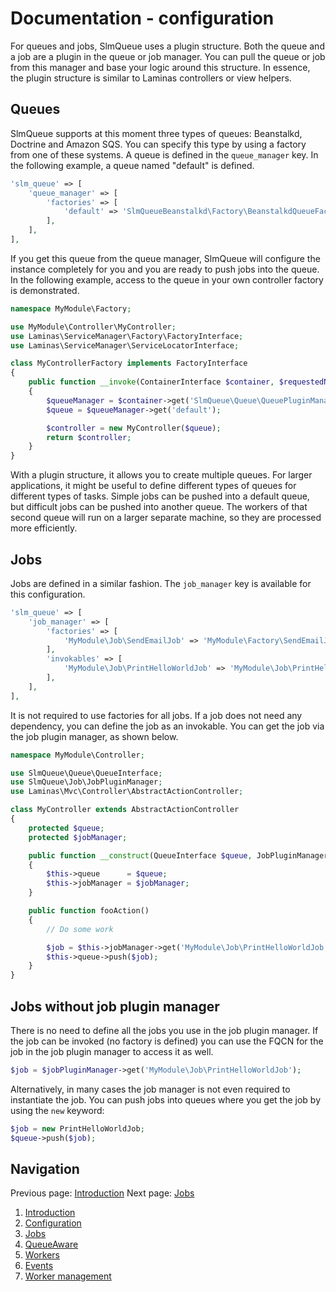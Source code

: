 Documentation - configuration
=============================

For queues and jobs, SlmQueue uses a plugin structure. Both the queue and a job are a plugin in the queue or job
manager. You can pull the queue or job from this manager and base your logic around this structure. In essence, the
plugin structure is similar to Laminas controllers or view helpers.

Queues
------

SlmQueue supports at this moment three types of queues: Beanstalkd, Doctrine and Amazon SQS. You can specify this type
by using a factory from one of these systems. A queue is defined in the `queue_manager` key. In the following example,
a queue named "default" is defined.

```php
'slm_queue' => [
    'queue_manager' => [
        'factories' => [
            'default' => 'SlmQueueBeanstalkd\Factory\BeanstalkdQueueFactory'
        ],
    ],
],
```

If you get this queue from the queue manager, SlmQueue will configure the instance completely for you and you are ready
to push jobs into the queue. In the following example, access to the queue in your own controller factory is demonstrated.

```php
namespace MyModule\Factory;

use MyModule\Controller\MyController;
use Laminas\ServiceManager\Factory\FactoryInterface;
use Laminas\ServiceManager\ServiceLocatorInterface;

class MyControllerFactory implements FactoryInterface
{
    public function __invoke(ContainerInterface $container, $requestedName, array $options = null)
    {
        $queueManager = $container->get('SlmQueue\Queue\QueuePluginManager');
        $queue = $queueManager->get('default');

        $controller = new MyController($queue);
        return $controller;
    }
}
```

With a plugin structure, it allows you to create multiple queues. For larger applications, it might be useful to define
different types of queues for different types of tasks. Simple jobs can be pushed into a default queue, but difficult
jobs can be pushed into another queue. The workers of that second queue will run on a larger separate machine, so they
are processed more efficiently.

Jobs
----

Jobs are defined in a similar fashion. The `job_manager` key is available for this configuration.

```php
'slm_queue' => [
    'job_manager' => [
        'factories' => [
            'MyModule\Job\SendEmailJob' => 'MyModule\Factory\SendEmailJobFactory',
        ],
        'invokables' => [
            'MyModule\Job\PrintHelloWorldJob' => 'MyModule\Job\PrintHelloWorldJob',
        ],
    ],
],
```

It is not required to use factories for all jobs. If a job does not need any dependency, you can define the job as an
invokable. You can get the job via the job plugin manager, as shown below.

```php
namespace MyModule\Controller;

use SlmQueue\Queue\QueueInterface;
use SlmQueue\Job\JobPluginManager;
use Laminas\Mvc\Controller\AbstractActionController;

class MyController extends AbstractActionController
{
    protected $queue;
    protected $jobManager;

    public function __construct(QueueInterface $queue, JobPluginManager $jobManager)
    {
        $this->queue      = $queue;
        $this->jobManager = $jobManager;
    }

    public function fooAction()
    {
        // Do some work

        $job = $this->jobManager->get('MyModule\Job\PrintHelloWorldJob');
        $this->queue->push($job);
    }
}
```

Jobs without job plugin manager
-------------------------------

There is no need to define all the jobs you use in the job plugin manager. If the job can be invoked (no factory is
defined) you can use the FQCN for the job in the job plugin manager to access it as well.

```php
$job = $jobPluginManager->get('MyModule\Job\PrintHelloWorldJob');
```

Alternatively, in many cases the job manager is not even required to instantiate the job. You can push jobs into queues
where you get the job by using the `new` keyword:

```php
$job = new PrintHelloWorldJob;
$queue->push($job);
```

Navigation
----------

Previous page: [Introduction](1.Introduction.md)
Next page: [Jobs](3.Jobs.md)

1. [Introduction](1.Introduction.md)
2. [Configuration](2.Configuration.md)
3. [Jobs](3.Jobs.md)
4. [QueueAware](4.QueueAware.md)
5. [Workers](5.Workers.md)
6. [Events](6.Events.md)
7. [Worker management](7.WorkerManagement.md)
